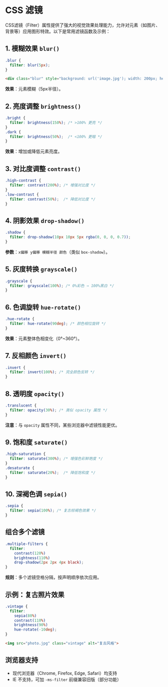# CSS 滤镜

CSS滤镜（Filter）属性提供了强大的视觉效果处理能力，允许对元素（如图片、背景等）应用图形特效。以下是常用滤镜函数及示例：



## 1. **模糊效果 `blur()`**
```css
.blur {
  filter: blur(5px);
}
```
```html
<div class="blur" style="background: url('image.jpg'); width: 200px; height: 200px;"></div>
```
**效果**：元素模糊（5px半径）。



## 2. **亮度调整 `brightness()`**
```css
.bright {
  filter: brightness(150%); /* >100% 更亮 */
}
.dark {
  filter: brightness(50%);  /* <100% 更暗 */
}
```
**效果**：增加或降低元素亮度。



## 3. **对比度调整 `contrast()`**
```css
.high-contrast {
  filter: contrast(200%); /* 增强对比度 */
}
.low-contrast {
  filter: contrast(50%);  /* 降低对比度 */
}
```



## 4. **阴影效果 `drop-shadow()`**
```css
.shadow {
  filter: drop-shadow(10px 10px 5px rgba(0, 0, 0, 0.7));
}
```
**参数**：`x偏移 y偏移 模糊半径 颜色`（类似 `box-shadow`）。



## 5. **灰度转换 `grayscale()`**
```css
.grayscale {
  filter: grayscale(100%); /* 0%彩色 → 100%黑白 */
}
```



## 6. **色调旋转 `hue-rotate()`**
```css
.hue-rotate {
  filter: hue-rotate(90deg); /* 颜色相位旋转 */
}
```
**效果**：元素整体色相变化（0°~360°）。



## 7. **反相颜色 `invert()`**
```css
.invert {
  filter: invert(100%); /* 完全颜色反转 */
}
```



## 8. **透明度 `opacity()`**
```css
.translucent {
  filter: opacity(30%); /* 类似 opacity 属性 */
}
```
**注意**：与 `opacity` 属性不同，某些浏览器中滤镜性能更优。



## 9. **饱和度 `saturate()`**
```css
.high-saturation {
  filter: saturate(300%); /* 增强色彩鲜艳度 */
}
.desaturate {
  filter: saturate(20%);  /* 降低饱和度 */
}
```



## 10. **深褐色调 `sepia()`**
```css
.sepia {
  filter: sepia(100%); /* 复古棕褐色效果 */
}
```



## 组合多个滤镜
```css
.multiple-filters {
  filter: 
    contrast(120%) 
    brightness(110%) 
    drop-shadow(2px 2px 4px black);
}
```
**规则**：多个滤镜空格分隔，按声明顺序依次应用。



## 示例：复古照片效果
```css
.vintage {
  filter: 
    sepia(80%) 
    contrast(110%) 
    brightness(90%)
    hue-rotate(-10deg);
}
```
```html
<img src="photo.jpg" class="vintage" alt="复古风格">
```



## 浏览器支持
- 现代浏览器（Chrome, Firefox, Edge, Safari）均支持
- IE 不支持，可加 `-ms-filter` 前缀兼容旧版（部分功能）
